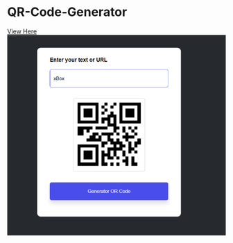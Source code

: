 # QR-Code-Generator
<a href="https://bashayerrr.github.io/QR-Code-Generator/">View Here</a>
<img src="QR-image.png">
